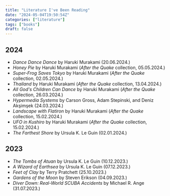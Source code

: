 ```yaml
---
title: "Literature I've Been Reading"
date: "2024-05-04T19:50:54Z"
categories: ["literature"]
tags: ["books"]
draft: false
---
```


## 2024

- _Dance Dance Dance_ by Haruki Murakami (20.06.2024.)
- _Honey Pie_ by Haruki Murakami (_After the Quake_ collection, 05.05.2024.)
- _Super-Frog Saves Tokyo_ by Haruki Murakami (_After the Quake_ collection, 02.05.2024.)
- _Thailand_ by Haruki Murakami (_After the Quake_ collection, 13.04.2024.)
- _All God's Children Can Dance_ by Haruki Murakami (_After the Quake_ collection, 26.03.2024.)
- _Hypermedia Systems_ by Carson Gross, Adam Stepinski, and Deniz Akşimşek (24.03.2024.)
- _Landscape with Flatiron_ by Haruki Murakami (_After the Quake_ collection, 15.02.2024.)
- _UFO in Kushiro_ by Haruki Murakami (_After the Quake_ collection, 15.02.2024.)
- _The Farthest Shore_ by Ursula K. Le Guin (02.01.2024.)

## 2023

- _The Tombs of Atuan_ by Ursula K. Le Guin (10.12.2023.)
- _A Wizard of Earthsea_ by Ursula K. Le Guin (07.12.2023.)
- _Feet of Clay_ by Terry Pratchett (25.10.2023.)
- _Gardens of the Moon_ by Steven Erikson (04.09.2023.)
- _Diver Down: Real-World SCUBA Accidents_ by Michael R. Ange (31.07.2023.)
